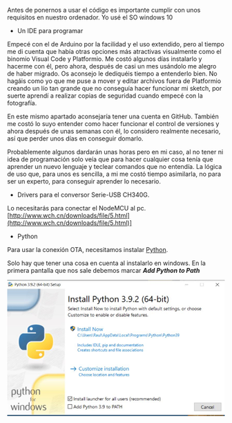 Antes de ponernos a usar el código es importante cumplir con unos requisitos en nuestro ordenador. Yo usé el SO windows 10

* Un IDE para programar

Empecé con el de Arduino por la facilidad y el uso extendido, pero al tiempo me di cuenta que había otras opciones más atractivas visualmente como el binomio Visual Code y Platformio. Me costó algunos días instalarlo y hacerme con él, pero ahora, después de casi un mes usándolo me alegro de haber migrado. Os aconsejo le dediquéis tiempo a entenderlo bien. No hagáis como yo que me puse a mover y editar archivos fuera de Platformio creando un lío tan grande que no conseguía hacer funcionar mi sketch, por suerte aprendí a realizar copias de seguridad cuando empecé con la fotografía.

En este mismo apartado aconsejaría tener una cuenta en GitHub. También me costó lo suyo entender como hacer funcionar el control de versiones y ahora después de unas semanas con él, lo considero realmente necesario, así que perder unos días en conseguir domarlo. 

Probablemente algunos dardarán unas horas pero en mi caso, al no tener ni idea de programación solo veía que para hacer cualquier cosa tenía que aprender un nuevo lenguaje y teclear comandos que no entendía. La lógica de uso que, para unos es sencilla, a mi me costó tiempo asimilarla, no para ser un experto, para conseguir aprender lo necesario.

* Drivers para el conversor Serie-USB CH340G.

Lo necesitarás para conectar el NodeMCU al pc. [http://www.wch.cn/downloads/file/5.html](http://www.wch.cn/downloads/file/5.html)]

* Python

Para usar la conexión OTA, necesitamos instalar [Python](https://www.python.org/downloads/).

Solo hay que tener una cosa en cuenta al instalarlo en windows. En la primera pantalla que nos sale debemos marcar **_Add Python to Path_**

<p align="center">
    <img src="https://github.com/NewbieMakerLearning/Servidor_Estacion_Meteo/blob/master/pictures/Python.JPG" width="550" title="hola amigo">
    </p>
    <br>

